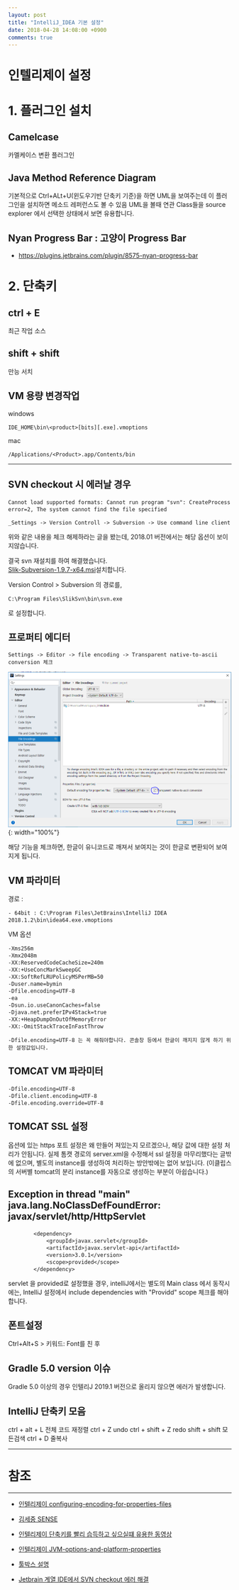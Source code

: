```yaml
---
layout: post
title: "IntelliJ_IDEA 기본 설정"
date: 2018-04-28 14:08:00 +0900
comments: true
---
```


# 인텔리제이 설정


<H1>1. 플러그인 설치</H1>

Camelcase
---
카멜케이스 변환 플러그인

Java Method Reference Diagram
---
기본적으로 Ctrl+ALt+U(윈도우기반 단축키 기준)을 하면 UML을 보여주는데 이 플러그인을 설치하면 메소드 레퍼런스도 볼 수 있음
UML을 볼때 연관 Class들을 source explorer 에서 선택한 상태에서 보면 유용합니다.

Nyan Progress Bar : 고양이 Progress Bar
-----
 - https://plugins.jetbrains.com/plugin/8575-nyan-progress-bar



 <H1>2. 단축키</H1>

ctrl + E
---
최근 작업 소스

shift + shift
-----
만능 서치

VM 용량 변경작업
---
windows
```
IDE_HOME\bin\<product>[bits][.exe].vmoptions
```
mac
```
/Applications/<Product>.app/Contents/bin
```

-----


SVN checkout 시 에러날 경우
---

```
Cannot load supported formats: Cannot run program "svn": CreateProcess error=2, The system cannot find the file specified
```

```
_Settings -> Version Controll -> Subversion -> Use command line client
```
위와 같은 내용을 체크 해제하라는 글을 봤는데, 2018.01 버전에서는 해당 옵션이 보이지않습니다.

결국 svn 재설치를 하여 해결했습니다.   
[Slik-Subversion-1.9.7-x64.msi](https://sliksvn.com/pub/)설치합니다.

Version Control > Subversion 의 경로를,
```
C:\Program Files\SlikSvn\bin\svn.exe
```
로 설정합니다.


프로퍼티 에디터
---
```
Settings -> Editor -> file encoding -> Transparent native-to-ascii conversion 체크
```
![이미지](/images/20180428intelliJ_idea.PNG){: width="100%"}

해당 기능을 체크하면, 한글이 유니코드로 깨져서 보여지는 것이 한글로 변환되어 보여지게 됩니다.


VM 파라미터
-----
경로 :
```
- 64bit : C:\Program Files\JetBrains\IntelliJ IDEA 2018.1.2\bin\idea64.exe.vmoptions
```
VM 옵션
```
-Xms256m
-Xmx2048m
-XX:ReservedCodeCacheSize=240m
-XX:+UseConcMarkSweepGC
-XX:SoftRefLRUPolicyMSPerMB=50
-Duser.name=bymin
-Dfile.encoding=UTF-8
-ea
-Dsun.io.useCanonCaches=false
-Djava.net.preferIPv4Stack=true
-XX:+HeapDumpOnOutOfMemoryError
-XX:-OmitStackTraceInFastThrow
```

```
-Dfile.encoding=UTF-8 는 꼭 해줘야합니다. 콘솔창 등에서 한글이 깨지지 않게 하기 위한 설정값입니다.
```

TOMCAT VM 파라미터
-----

```
-Dfile.encoding=UTF-8
-Dfile.client.encoding=UTF-8
-Dfile.encoding.override=UTF-8
```


TOMCAT SSL 설정
-----

옵션에 있는 https 포트 설정은 왜 만들어 져있는지 모르겠으나, 해당 값에 대한 설정 처리가 안됩니다.
실제 톰캣 경로의 server.xml을 수정해서 ssl 설정을 마무리했다는 글밖에 없으며,
별도의 instance를 생성하여 처리하는 방안밖에는 없어 보입니다.
(이클립스의 서버별 tomcat의 분리 instance를 자동으로 생성하는 부분이 아쉽습니다.)



Exception in thread "main" java.lang.NoClassDefFoundError: javax/servlet/http/HttpServlet
---

```
        <dependency>
            <groupId>javax.servlet</groupId>
            <artifactId>javax.servlet-api</artifactId>
            <version>3.0.1</version>
            <scope>provided</scope>
        </dependency>
```

servlet 을 provided로 설정했을 경우, intelliJ에서는 별도의 Main class 에서 동작시에는,
IntelliJ 설정에서
include dependencies with "Providd" scope 체크를 해야합니다.

폰트설정
---
Ctrl+Alt+S > 키워드: Font를 친 후


Gradle 5.0 version 이슈
----
Gradle 5.0 이상의 경우 인텔리J 2019.1 버전으로 올리지 않으면 에러가 발생합니다.



IntelliJ 단축키 모음
-----

ctrl + alt + L 전체 코드 재정렬
ctrl + Z undo
ctrl + shift + Z redo
shift + shift 모든검색
ctrl + D 줄복사






-----
# 참조
-----

* [인텔리제이 configuring-encoding-for-properties-files](https://www.jetbrains.com/help/idea/configuring-encoding-for-properties-files.html)

* [김세중 SENSE](https://sejoung.github.io/2017/11/IntelliJ_IDEA)

* [인텔리제이 단축키를 빨리 습득하고 싶으실떄 유용한 동영상](https://www.youtube.com/watch?v=eq3KiAH4IBI)

* [인텔리제이 JVM-options-and-platform-properties](https://intellij-support.jetbrains.com/hc/en-us/articles/206544869-Configuring-JVM-options-and-platform-properties)

* [툴박스 설명](https://blog.jetbrains.com/blog/2016/05/25/introducing-jetbrains-toolbox-app/)

* [Jetbrain 계열 IDE에서 SVN checkout 에러 해결](http://chomman.github.io/blog/tool/subversion/intellij-subversion-checkout-error/)

